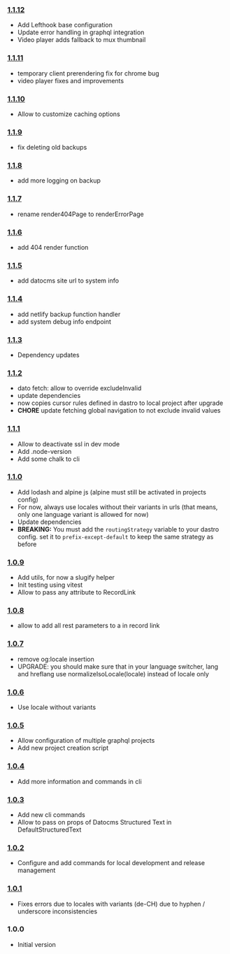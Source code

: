 ### [1.1.12](https://github.com/gridonic/dastro/compare/v1.1.11...v1.1.12)

- Add Lefthook base configuration
- Update error handling in graphql integration
- Video player adds fallback to mux thumbnail

### [1.1.11](https://github.com/gridonic/dastro/compare/v1.1.10...v1.1.11)

- temporary client prerendering fix for chrome bug
- video player fixes and improvements

### [1.1.10](https://github.com/gridonic/dastro/compare/v1.1.9...v1.1.10)

- Allow to customize caching options

### [1.1.9](https://github.com/gridonic/dastro/compare/v1.1.8...v1.1.9)

- fix deleting old backups

### [1.1.8](https://github.com/gridonic/dastro/compare/v1.1.7...v1.1.8)

- add more logging on backup

### [1.1.7](https://github.com/gridonic/dastro/compare/v1.1.6...v1.1.7)

- rename render404Page to renderErrorPage

### [1.1.6](https://github.com/gridonic/dastro/compare/v1.1.5...v1.1.6)

- add 404 render function

### [1.1.5](https://github.com/gridonic/dastro/compare/v1.1.4...v1.1.5)

- add datocms site url to system info

### [1.1.4](https://github.com/gridonic/dastro/compare/v1.1.3...v1.1.4)

- add netlify backup function handler
- add system debug info endpoint

### [1.1.3](https://github.com/gridonic/dastro/compare/v1.1.2...v1.1.3)

- Dependency updates

### [1.1.2](https://github.com/gridonic/dastro/compare/v1.1.1...v1.1.2)

- dato fetch: allow to override excludeInvalid
- update dependencies
- now copies cursor rules defined in dastro to local project after upgrade
- **CHORE** update fetching global navigation to not exclude invalid values

### [1.1.1](https://github.com/gridonic/dastro/compare/v1.1.0...v1.1.1)

- Allow to deactivate ssl in dev mode
- Add .node-version
- Add some chalk to cli

### [1.1.0](https://github.com/gridonic/dastro/compare/v1.0.9...v1.1.0)

- Add lodash and alpine js (alpine must still be activated in projects config)
- For now, always use locales without their variants in urls (that means, only one language variant is allowed for now)
- Update dependencies
- **BREAKING:** You must add the `routingStrategy` variable to your dastro config. set it to `prefix-except-default` to keep the same strategy as before

### [1.0.9](https://github.com/gridonic/dastro/compare/v1.0.8...v1.0.9)

- Add utils, for now a slugify helper
- Init testing using vitest
- Allow to pass any attribute to RecordLink

### [1.0.8](https://github.com/gridonic/dastro/compare/v1.0.7...v1.0.8)

- allow to add all rest parameters to a in record link

### [1.0.7](https://github.com/gridonic/dastro/compare/v1.0.6...v1.0.7)

- remove og:locale insertion
- UPGRADE: you should make sure that in your language switcher, lang and hreflang use normalizeIsoLocale(locale) instead of locale only

### [1.0.6](https://github.com/gridonic/dastro/compare/v1.0.5...v1.0.6)

- Use locale without variants

### [1.0.5](https://github.com/gridonic/dastro/compare/v1.0.4...v1.0.5)

- Allow configuration of multiple graphql projects
- Add new project creation script

### [1.0.4](https://github.com/gridonic/dastro/compare/v1.0.3...v1.0.4)

- Add more information and commands in cli

### [1.0.3](https://github.com/gridonic/dastro/compare/v1.0.2...v1.0.3)

- Add new cli commands
- Allow to pass on props of Datocms Structured Text in DefaultStructuredText

### [1.0.2](https://github.com/gridonic/dastro/compare/v1.0.1...v1.0.2)

- Configure and add commands for local development and release management

### [1.0.1](https://github.com/gridonic/dastro/compare/v1.0.0...v1.0.1)

- Fixes errors due to locales with variants (de-CH) due to hyphen / underscore inconsistencies

### 1.0.0

- Initial version
